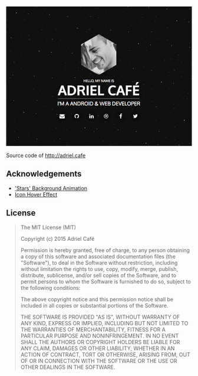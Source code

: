 <p align="center">
	<img src="preview.gif"/>
</p>

Source code of http://adriel.cafe

## Acknowledgements
* ['Stars' Background Animation](http://codepen.io/TheRealAlan/pen/gzqsy)
* [Icon Hover Effect](http://tympanus.net/Development/IconHoverEffects/#set-1)

## License
> The MIT License (MIT)
> 
> Copyright (c) 2015 Adriel Café
> 
> Permission is hereby granted, free of charge, to any person obtaining a copy
of this software and associated documentation files (the "Software"), to deal
in the Software without restriction, including without limitation the rights
to use, copy, modify, merge, publish, distribute, sublicense, and/or sell
copies of the Software, and to permit persons to whom the Software is
furnished to do so, subject to the following conditions:
> 
> The above copyright notice and this permission notice shall be included in all
copies or substantial portions of the Software.
> 
> THE SOFTWARE IS PROVIDED "AS IS", WITHOUT WARRANTY OF ANY KIND, EXPRESS OR
IMPLIED, INCLUDING BUT NOT LIMITED TO THE WARRANTIES OF MERCHANTABILITY,
FITNESS FOR A PARTICULAR PURPOSE AND NONINFRINGEMENT. IN NO EVENT SHALL THE
AUTHORS OR COPYRIGHT HOLDERS BE LIABLE FOR ANY CLAIM, DAMAGES OR OTHER
LIABILITY, WHETHER IN AN ACTION OF CONTRACT, TORT OR OTHERWISE, ARISING FROM,
OUT OF OR IN CONNECTION WITH THE SOFTWARE OR THE USE OR OTHER DEALINGS IN THE
SOFTWARE.